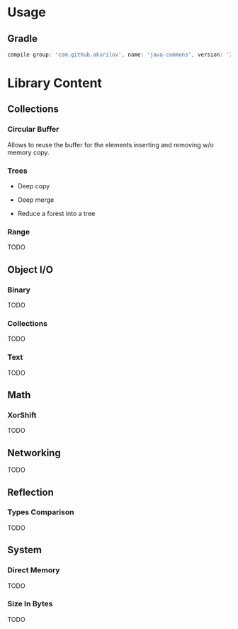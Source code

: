 # Usage

## Gradle

```groovy
compile group: 'com.github.akurilov', name: 'java-commons', version: '2.1.5'
```

# Library Content

## Collections

### Circular Buffer

Allows to reuse the buffer for the elements inserting and removing w/o memory copy.

### Trees

* Deep copy

* Deep merge

* Reduce a forest into a tree

### Range

TODO

## Object I/O

### Binary

TODO

### Collections

TODO

### Text

TODO

## Math

### XorShift

TODO

## Networking

TODO

## Reflection

### Types Comparison

TODO

## System

### Direct Memory

TODO

### Size In Bytes

TODO
